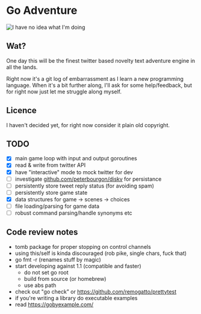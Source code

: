 # Go Adventure

![I have no idea what I'm doing](http://media.tumblr.com/tumblr_me0qrvGwDP1r3z80e.jpg)

## Wat?

One day this will be the finest twitter based novelty text adventure engine in all the lands.

Right now it's a git log of embarrassment as I learn a new programming language. When it's a bit further along, I'll ask for some help/feedback, but for right now just let me struggle along myself.

## Licence

I haven't decided yet, for right now consider it plain old copyright.

## TODO

  - [x] main game loop with input and output goroutines
  - [x] read & write from twitter API
  - [x] have "interactive" mode to mock twitter for dev
  - [ ] investigate [github.com/peterbourgon/diskv](https://github.com/peterbourgon/diskv) for persistance
  - [ ] persistently store tweet reply status (for avoiding spam)
  - [ ] persistently store game state
  - [x] data structures for game -> scenes -> choices
  - [ ] file loading/parsing for game data
  - [ ] robust command parsing/handle synonyms etc

## Code review notes

  * tomb package for proper stopping on control channels
  * using this/self is kinda discouraged (rob pike, single chars, fuck that)
  * go fmt -r (renames stuff by magic)
  * start developing against 1.1 (compatible and faster)
    - do not set go root
    - build from source (or homebrew)
    - use abs path
  * check out "go check" or https://github.com/remogatto/prettytest
  * if you're writing a library do executable examples
  * read https://gobyexample.com/
